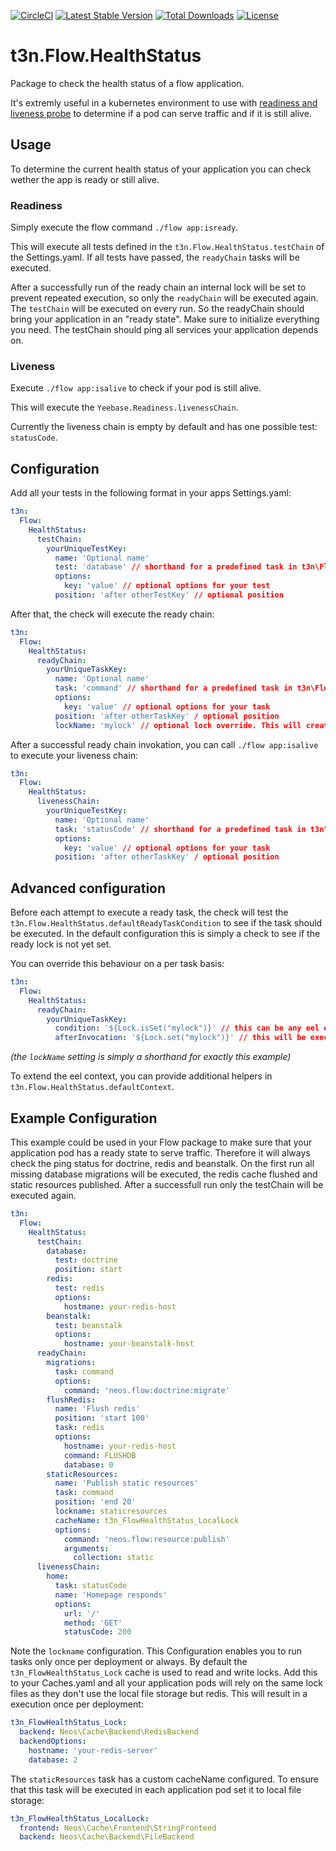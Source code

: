 [![CircleCI](https://circleci.com/gh/t3n/flow-healthstatus.svg?style=svg)](https://circleci.com/gh/t3n/flow-healthstatus) [![Latest Stable Version](https://poser.pugx.org/t3n/flow-healthstatus/v/stable)](https://packagist.org/packages/t3n/flow-healthstatus) [![Total Downloads](https://poser.pugx.org/t3n/flow-healthstatus/downloads)](https://packagist.org/packages/t3n/flow-healthstatus) [![License](https://poser.pugx.org/t3n/flow-healthstatus/license)](https://packagist.org/packages/t3n/flow-healthstatus)

# t3n.Flow.HealthStatus

Package to check the health status of a flow application.

It's extremly useful in a kubernetes environment to use with [readiness and liveness probe](https://kubernetes.io/docs/tasks/configure-pod-container/configure-liveness-readiness-probes/)
to determine if a pod can serve traffic and if it is still alive.

## Usage

To determine the current health status of your application you can check wether the app is ready or still alive.

### Readiness

Simply execute the flow command `./flow app:isready`.

This will execute all tests defined in the `t3n.Flow.HealthStatus.testChain` of the Settings.yaml.
If all tests have passed, the `readyChain` tasks will be executed.

After a successfully run of the ready chain an internal lock will be set to prevent repeated execution,
so only the `readyChain` will be executed again. The `testChain` will be executed on every run.
So the readyChain should bring your application in an "ready state". Make sure to initialize everything you need.
The testChain should ping all services your application depends on.

### Liveness

Execute `./flow app:isalive` to check if your pod is still alive.

This will execute the `Yeebase.Readiness.livenessChain`.

Currently the liveness chain is empty by default and has one possible test: `statusCode`.

## Configuration

Add all your tests in the following format in your apps Settings.yaml:

```yaml
t3n:
  Flow:
    HealthStatus:
      testChain:
        yourUniqueTestKey:
          name: 'Optional name'
          test: 'database' // shorthand for a predefined task in t3n\Flow\HealthStatus\Test\*.Test or a full qualified class name
          options:
            key: 'value' // optional options for your test
          position: 'after otherTestKey' // optional position
```

After that, the check will execute the ready chain:

```yaml
t3n:
  Flow:
    HealthStatus:
      readyChain:
        yourUniqueTaskKey:
          name: 'Optional name'
          task: 'command' // shorthand for a predefined task in t3n\Flow\HealthStatus\Task\*.Task or a full qualified class name
          options:
            key: 'value' // optional options for your task
          position: 'after otherTaskKey' / optional position
          lockName: 'mylock' // optional lock override. This will create a lock for this task only and ignore the global lock
```

After a successful ready chain invokation, you can call `./flow app:isalive` to execute your liveness chain:

```yaml
t3n:
  Flow:
    HealthStatus:
      livenessChain:
        yourUniqueTestKey:
          name: 'Optional name'
          task: 'statusCode' // shorthand for a predefined task in t3n\Flow\HealthStatus\LivenessTest\*.Test or a full qualified class name
          options:
            key: 'value' // optional options for your task
          position: 'after otherTaskKey' / optional position
```

## Advanced configuration

Before each attempt to execute a ready task,
the check will test the `t3n.Flow.HealthStatus.defaultReadyTaskCondition` to see if the task should be executed.
In the default configuration this is simply a check to see if the ready lock is not yet set.

You can override this behaviour on a per task basis:

```yaml
t3n:
  Flow:
    HealthStatus:
      readyChain:
        yourUniqueTaskKey:
          condition: '${Lock.isSet("mylock")}' // this can be any eel expression
          afterInvocation: '${Lock.set("mylock")}' // this will be executed after a successfull invocation
```

_(the `lockName` setting is simply a shorthand for exactly this example)_

To extend the eel context, you can provide additional helpers in `t3n.Flow.HealthStatus.defaultContext`.

## Example Configuration

This example could be used in your Flow package to make sure that your application pod has a ready state
to serve traffic. Therefore it will always check the ping status for doctrine, redis and beanstalk.
On the first run all missing database migrations will be executed, the redis cache flushed and static resources published.
After a successfull run only the testChain will be executed again.

```yaml
t3n:
  Flow:
    HealthStatus:
      testChain:
        database:
          test: doctrine
          position: start
        redis:
          test: redis
          options:
            hostmane: your-redis-host
        beanstalk:
          test: beanstalk
          options:
            hostname: your-beanstalk-host
      readyChain:
        migrations:
          task: command
          options:
            command: 'neos.flow:doctrine:migrate'
        flushRedis:
          name: 'Flush redis'
          position: 'start 100'
          task: redis
          options:
            hostname: your-redis-host
            command: FLUSHDB
            database: 0
        staticResources:
          name: 'Publish static resources'
          task: command
          position: 'end 20'
          lockname: staticresources
          cacheName: t3n_FlowHealthStatus_LocalLock
          options:
            command: 'neos.flow:resource:publish'
            arguments:
              collection: static
      livenessChain:
        home:
          task: statusCode
          name: 'Homepage responds'
          options:
            url: '/'
            method: 'GET'
            statusCode: 200
```

Note the `lockname` configuration. This Configuration enables you to run tasks only once per deployment or always.
By default the `t3n_FlowHealthStatus_Lock` cache is used to read and write locks. Add this to your Caches.yaml and all your application pods will
rely on the same lock files as they don't use the local file storage but redis. This will result in a execution once per deployment:

```yaml
t3n_FlowHealthStatus_Lock:
  backend: Neos\Cache\Backend\RedisBackend
  backendOptions:
    hostname: 'your-redis-server'
    database: 2
```

The `staticResources` task has a custom cacheName configured. To ensure that this task will be executed in each application pod set it to local file storage:

```yaml
t3n_FlowHealthStatus_LocalLock:
  frontend: Neos\Cache\Frontend\StringFrontend
  backend: Neos\Cache\Backend\FileBackend
```
